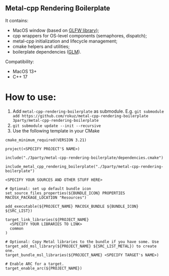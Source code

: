 ## Metal-cpp Rendering Boilerplate

It contains:
- MacOS window (based on [GLFW library](https://github.com/glfw/glfw));
- cpp wrappers for OS-level components (semaphores, dispatch);
- metal-cpp initialization and lifecycle management;
- cmake helpers and utilities;
- boilerplate dependencies ([GLM](https://github.com/g-truc/glm)).

Compatibility:
- MacOS 13+
- C++ 17

# How to use:
1. Add `metal-cpp-rendering-boilerplate` as submodule. E.g. `git submodule add https://github.com/rokuz/metal-cpp-rendering-boilerplate 3party/metal-cpp-rendering-boilerplate`
2. `git submodule update --init --recursive`
3. Use the following template in your CMake
```
cmake_minimum_required(VERSION 3.21)

project(<SPECIFY PROJECT'S NAME>)

include("./3party/metal-cpp-rendering-boilerplate/dependencies.cmake")

include_metal_cpp_rendering_boilerplate("./3party/metal-cpp-rendering-boilerplate")

<SPECIFY YOUR SOURCES AND OTHER STUFF HERE>

# Optional: set up default bundle icon
set_source_files_properties(${BUNDLE_ICON} PROPERTIES MACOSX_PACKAGE_LOCATION "Resources")

add_executable(${PROJECT_NAME} MACOSX_BUNDLE ${BUNDLE_ICON} ${SRC_LIST})

target_link_libraries(${PROJECT_NAME}
  <SPECIFY YOUR LIBRARIES TO LINK>
  common
)

# Optional: Copy Metal libraries to the bundle if you have some. Use target_add_msl_library(${PROJECT_NAME} ${SRC_LIST_METAL}) to create one.
target_bundle_msl_libraries(${PROJECT_NAME} <SPECIFY TARGET's NAME>)

# Enable ARC for a target.
target_enable_arc(${PROJECT_NAME})
```
